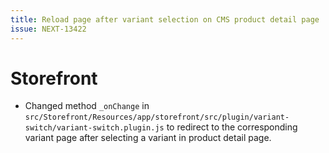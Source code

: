 ```yaml
---
title: Reload page after variant selection on CMS product detail page
issue: NEXT-13422
---
```

# Storefront
* Changed method `_onChange` in `src/Storefront/Resources/app/storefront/src/plugin/variant-switch/variant-switch.plugin.js` to redirect to the corresponding variant page after selecting a variant in product detail page.
